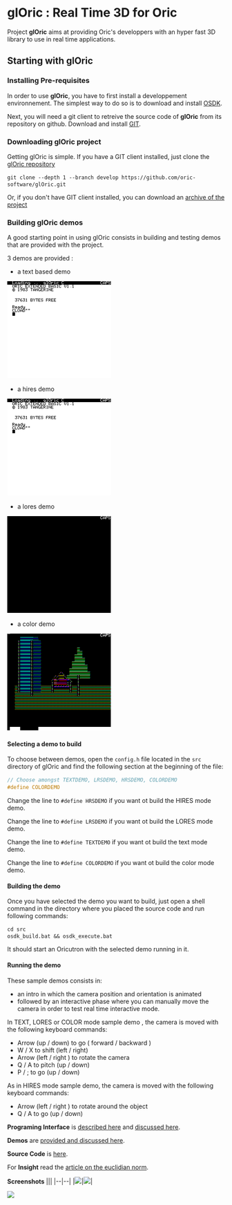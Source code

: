# glOric : Real Time 3D for Oric

Project __glOric__ aims at providing Oric's developpers with an hyper fast 3D library to use in real time applications.

## Starting with glOric

### Installing Pre-requisites

In order to use __glOric__, you have to first install a developpement environnement. The simplest way to do so is to download and install [OSDK](http://osdk.org/).

Next, you will need a git client to retreive the source code of __glOric__ from its repository on github. Download and install [GIT](https://git-scm.com/).



### Downloading glOric project

Getting glOric is simple. If you have a GIT client installed, just clone the [glOric repository](https://github.com/oric-software/glOric)
```
git clone --depth 1 --branch develop https://github.com/oric-software/glOric.git
```

Or, if you don't have GIT client installed, you can download an [archive of the project](https://github.com/oric-software/glOric/archive/develop.zip)



### Building glOric demos

A good starting point in using glOric consists in building and testing demos that are provided with the project.

3 demos are provided :
- a text based demo 

![TextDemo](docs/imgs/TextModeDemo.gif)
- a hires demo

![HiresDemo](docs/imgs/HiresModeDemo.gif)
- a lores demo 

![LoresDemo](docs/imgs/LoresModeDemo.gif)

- a color demo 

![ColorDemo](docs/imgs/ColorDemo.gif)


#### Selecting a demo to build
To choose between demos, open the `config.h` file located in the `src` directory of glOric and find the following section at the beginning of the file:

```C 
// Choose amongst TEXTDEMO, LRSDEMO, HRSDEMO, COLORDEMO
#define COLORDEMO
```

Change the line to `#define HRSDEMO` if you want ot build the HIRES mode demo. 

Change the line to `#define LRSDEMO` if you want ot build the LORES mode demo. 

Change the line to `#define TEXTDEMO` if you want ot build the text mode demo. 

Change the line to `#define COLORDEMO` if you want ot build the color mode demo. 

#### Building the demo

Once you have selected the demo you want to build, just open a shell command in the directory where you placed the source code and run following commands:

```
cd src
osdk_build.bat && osdk_execute.bat
```

It should start an Oricutron with the selected demo running in it.

#### Running the demo

These sample demos consists in:
- an intro in which the camera position and orientation is animated
- followed by an interactive phase where you can manually move the camera in order to test real time interactive mode.

In TEXT, LORES or COLOR mode sample demo , the camera is moved with the following keyboard commands:

- Arrow (up / down) to go ( forward / backward )
- W / X to shift (left / right)
- Arrow (left / right ) to rotate the camera
- Q / A to pitch (up / down)
- P / ; to go (up / down)

As in HIRES mode sample demo, the camera is moved with the following keyboard commands:

- Arrow (left / right ) to rotate around the object
- Q / A to go (up / down)


__Programing Interface__ is [described
here](docs/hyperfastproject.md) and [discussed here](http://forum.defence-force.org/viewtopic.php?f=24&t=2049#p20993).

__Demos__ are [provided and discussed here](http://forum.defence-force.org/viewtopic.php?f=21&t=2048#p20989).

__Source Code__ is [here](src).

For __Insight__ read the [article on the euclidian norm](docs/norm.md).


__Screenshots__
|||
|--|--|
|![](docs/imgs/ExampleText.JPG)|![](docs/imgs/ExampleHires.JPG)|

![](docs/imgs/RasterizingWithFiller.JPG)


